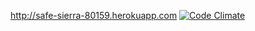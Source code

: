 http://safe-sierra-80159.herokuapp.com
[![Code Climate](https://codeclimate.com/github/ekorri/Ratebeer/badges/gpa.svg)](https://codeclimate.com/github/ekorri/Ratebeer)